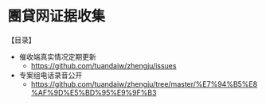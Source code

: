 # 團貸网证据收集

【目录】

- 催收端真实情况定期更新
  - https://github.com/tuandaiw/zhengju/issues
- 专案组电话录音公开
  - https://github.com/tuandaiw/zhengju/tree/master/%E7%94%B5%E8%AF%9D%E5%BD%95%E9%9F%B3
